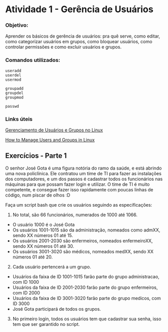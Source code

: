 # Atividade 1 - Gerência de Usuários

### Objetivo:
Aprender os básicos de gerência de usuários: pra quê serve, como editar, como categorizar usuários em grupos, como bloquear usuários, como controlar permissões e como excluir usuários e grupos.

### Comandos utilizados:
```
useradd
userdel
usermod

groupadd
groupdel
groupmod

passwd
```
### Links úteis
[Gerenciamento de Usuários e Grupos no Linux](https://ricardo-reis.medium.com/gerenciamento-de-usu%C3%A1rios-e-grupos-no-linux-ef0c6cb95880)

[How to Manage Users and Groups in Linux](https://www.redhat.com/sysadmin/linux-user-group-management)

## Exercícios - Parte 1

O senhor José Gota é uma figura notória do ramo da saúde, e está abrindo uma nova policlínica. Ele contratou um time de TI para fazer as instalações dos computadores, e um dos passos é cadastrar todos os funcionários nas máquinas para que possam fazer login e utilizar.
O time de TI é muito competente, e consegue fazer isso rapidamente com poucas linhas de código, num piscar de olhos :D 

Faça um script bash que crie os usuários seguindo as especificações:

1) No total, são 66 funcionários, numerados de 1000 até 1066. 
- O usuário 1000 é o José Gota
- Os usuários 1001-1015 são da administração, nomeados como admXX, sendo XX números 01 até 15.
- Os usuários 2001-2030 são enfermeiros, nomeados enfermeiroXX, sendo XX números 01 até 30.
- Os usuários 3001-3020 são médicos, nomeados medXX, sendo XX números 01 até 20.

2) Cada usuário pertencerá a um grupo.
- Usuários da faixa de ID 1001-1015 farão parte do grupo administracao, com ID 1000
- Usuários da faixa de ID 2001-2030 farão parte do grupo enfermeiros, com ID 2000
- Usuários da faixa de ID 3001-3020 farão parte do grupo medicos, com ID 3000
- José Gota participará de todos os grupos.

3) No primeiro login, todos os usuários tem que cadastrar sua senha, isso tem que ser garantido no script.
